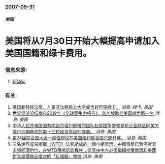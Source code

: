 ### [2007-05-31](/news/2007/05/31/index.md)

##### 美国
# 美国将从7月30日开始大幅提高申请加入美国国籍和绿卡费用。




### 信息来源:

1. [新华网](http://news.xinhuanet.com/world/2007-05/31/content_6177800.htm)

### 有关:

1. [美国新移民法案，儿童非法移民上大学或当兵可获绿卡。](/news/2007/06/5/美国新移民法案-儿童非法移民上大学或当兵可获绿卡.md) _消息: 绿卡, 美国_
2. [ 世界经济论坛发布2019年《全球竞争力报告》，新加坡取代美国成为第一名 ](/news/2019/10/9/世界经济论坛发布2019年-全球竞争力报告-新加坡取代美国成为第一名.md) _消息: 美国_
3. [中华人民共和国国务院副总理刘鹤带领团队赴美国华盛顿哥伦比亚特区同美方进行为期两天的第十三轮经贸高级别磋商。 ](/news/2019/10/10/中华人民共和国国务院副总理刘鹤带领团队赴美国华盛顿哥伦比亚特区同美方进行为期两天的第十三轮经贸高级别磋商.md) _消息: 美国_
4. [第74届联合国大会一般性辩论在美国纽约联合国总部开幕。 ](/news/2019/09/24/第74届联合国大会一般性辩论在美国纽约联合国总部开幕.md) _消息: 美国_
5. [三名世界貿易組織（WTO）法官組成的一個小組表示，中國當局已暫停就其市場經濟地位，在WTO展開訴訟程序；這意味中方必須繼續接受歐盟和美國對其廉價商品徵收的「反傾銷」關稅 ](/news/2019/06/17/三名世界貿易組織-WTO-法官組成的一個小組表示-中國當局已暫停就其市場經濟地位-在WTO展開訴訟程序-這意味中方必須繼.md) _消息: 美国_
